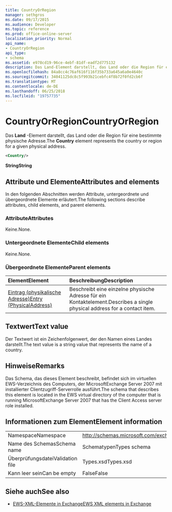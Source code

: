 ```yaml
---
title: CountryOrRegion
manager: sethgros
ms.date: 09/17/2015
ms.audience: Developer
ms.topic: reference
ms.prod: office-online-server
localization_priority: Normal
api_name:
- CountryOrRegion
api_type:
- schema
ms.assetid: e978cd19-96ce-4ebf-81df-eadf2d775132
description: Das Land-Element darstellt, das Land oder die Region für eine bestimmte physische Adresse.
ms.openlocfilehash: 84a8cc4c76af616f116f35b733a645a6a0e4640c
ms.sourcegitcommit: 34041125dc8c5f993b21cebfc4f8b72f0fd2cb6f
ms.translationtype: MT
ms.contentlocale: de-DE
ms.lasthandoff: 06/25/2018
ms.locfileid: "19757735"
---
```

# <a name="countryorregion"></a><span data-ttu-id="cb616-103">CountryOrRegion</span><span class="sxs-lookup"><span data-stu-id="cb616-103">CountryOrRegion</span></span>

<span data-ttu-id="cb616-104">Das **Land** -Element darstellt, das Land oder die Region für eine bestimmte physische Adresse.</span><span class="sxs-lookup"><span data-stu-id="cb616-104">The **Country** element represents the country or region for a given physical address.</span></span> 
  
```xml
<Country/>
```

 <span data-ttu-id="cb616-105">**String**</span><span class="sxs-lookup"><span data-stu-id="cb616-105">**String**</span></span>
## <a name="attributes-and-elements"></a><span data-ttu-id="cb616-106">Attribute und Elemente</span><span class="sxs-lookup"><span data-stu-id="cb616-106">Attributes and elements</span></span>

<span data-ttu-id="cb616-107">In den folgenden Abschnitten werden Attribute, untergeordnete und übergeordnete Elemente erläutert.</span><span class="sxs-lookup"><span data-stu-id="cb616-107">The following sections describe attributes, child elements, and parent elements.</span></span>
  
### <a name="attributes"></a><span data-ttu-id="cb616-108">Attribute</span><span class="sxs-lookup"><span data-stu-id="cb616-108">Attributes</span></span>

<span data-ttu-id="cb616-109">Keine.</span><span class="sxs-lookup"><span data-stu-id="cb616-109">None.</span></span>
  
### <a name="child-elements"></a><span data-ttu-id="cb616-110">Untergeordnete Elemente</span><span class="sxs-lookup"><span data-stu-id="cb616-110">Child elements</span></span>

<span data-ttu-id="cb616-111">Keine.</span><span class="sxs-lookup"><span data-stu-id="cb616-111">None.</span></span>
  
### <a name="parent-elements"></a><span data-ttu-id="cb616-112">Übergeordnete Elemente</span><span class="sxs-lookup"><span data-stu-id="cb616-112">Parent elements</span></span>

|<span data-ttu-id="cb616-113">**Element**</span><span class="sxs-lookup"><span data-stu-id="cb616-113">**Element**</span></span>|<span data-ttu-id="cb616-114">**Beschreibung**</span><span class="sxs-lookup"><span data-stu-id="cb616-114">**Description**</span></span>|
|:-----|:-----|
|[<span data-ttu-id="cb616-115">Eintrag (physikalische Adresse)</span><span class="sxs-lookup"><span data-stu-id="cb616-115">Entry (PhysicalAddress)</span></span>](entry-physicaladdress.md) <br/> |<span data-ttu-id="cb616-116">Beschreibt eine einzelne physische Adresse für ein Kontaktelement.</span><span class="sxs-lookup"><span data-stu-id="cb616-116">Describes a single physical address for a contact item.</span></span>  <br/> |
   
## <a name="text-value"></a><span data-ttu-id="cb616-117">Textwert</span><span class="sxs-lookup"><span data-stu-id="cb616-117">Text value</span></span>

<span data-ttu-id="cb616-118">Der Textwert ist ein Zeichenfolgenwert, der den Namen eines Landes darstellt.</span><span class="sxs-lookup"><span data-stu-id="cb616-118">The text value is a string value that represents the name of a country.</span></span>
  
## <a name="remarks"></a><span data-ttu-id="cb616-119">Hinweise</span><span class="sxs-lookup"><span data-stu-id="cb616-119">Remarks</span></span>

<span data-ttu-id="cb616-120">Das Schema, das dieses Element beschreibt, befindet sich im virtuellen EWS-Verzeichnis des Computers, der MicrosoftExchange Server 2007 mit installierter Clientzugriff-Serverrolle ausführt.</span><span class="sxs-lookup"><span data-stu-id="cb616-120">The schema that describes this element is located in the EWS virtual directory of the computer that is running MicrosoftExchange Server 2007 that has the Client Access server role installed.</span></span>
  
## <a name="element-information"></a><span data-ttu-id="cb616-121">Informationen zum Element</span><span class="sxs-lookup"><span data-stu-id="cb616-121">Element information</span></span>

|||
|:-----|:-----|
|<span data-ttu-id="cb616-122">Namespace</span><span class="sxs-lookup"><span data-stu-id="cb616-122">Namespace</span></span>  <br/> |http://schemas.microsoft.com/exchange/services/2006/types  <br/> |
|<span data-ttu-id="cb616-123">Name des Schemas</span><span class="sxs-lookup"><span data-stu-id="cb616-123">Schema name</span></span>  <br/> |<span data-ttu-id="cb616-124">Schematypen</span><span class="sxs-lookup"><span data-stu-id="cb616-124">Types schema</span></span>  <br/> |
|<span data-ttu-id="cb616-125">Überprüfungsdatei</span><span class="sxs-lookup"><span data-stu-id="cb616-125">Validation file</span></span>  <br/> |<span data-ttu-id="cb616-126">Types.xsd</span><span class="sxs-lookup"><span data-stu-id="cb616-126">Types.xsd</span></span>  <br/> |
|<span data-ttu-id="cb616-127">Kann leer sein</span><span class="sxs-lookup"><span data-stu-id="cb616-127">Can be empty</span></span>  <br/> |<span data-ttu-id="cb616-128">False</span><span class="sxs-lookup"><span data-stu-id="cb616-128">False</span></span>  <br/> |
   
## <a name="see-also"></a><span data-ttu-id="cb616-129">Siehe auch</span><span class="sxs-lookup"><span data-stu-id="cb616-129">See also</span></span>



- [<span data-ttu-id="cb616-130">EWS-XML-Elemente in Exchange</span><span class="sxs-lookup"><span data-stu-id="cb616-130">EWS XML elements in Exchange</span></span>](ews-xml-elements-in-exchange.md)

